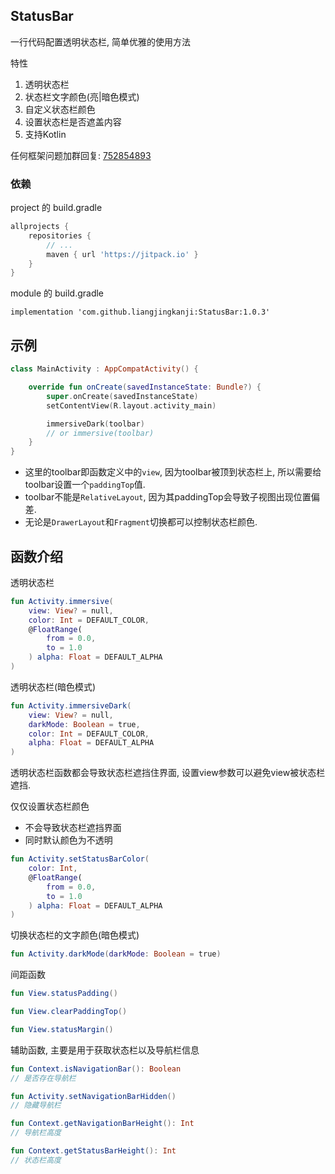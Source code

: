 ## StatusBar

一行代码配置透明状态栏, 简单优雅的使用方法

特性
1. 透明状态栏
2. 状态栏文字颜色(亮|暗色模式)
3. 自定义状态栏颜色
4. 设置状态栏是否遮盖内容
5. 支持Kotlin

任何框架问题加群回复: [752854893](https://jq.qq.com/?_wv=1027&k=vWsXSNBJ)

### 依赖

project 的 build.gradle

```groovy
allprojects {
    repositories {
        // ...
        maven { url 'https://jitpack.io' }
    }
}
```



module 的 build.gradle

```
implementation 'com.github.liangjingkanji:StatusBar:1.0.3'
```



## 示例

```kotlin
class MainActivity : AppCompatActivity() {

    override fun onCreate(savedInstanceState: Bundle?) {
        super.onCreate(savedInstanceState)
        setContentView(R.layout.activity_main)

        immersiveDark(toolbar)
        // or immersive(toolbar)
    }
}
```

- 这里的toolbar即函数定义中的`view`, 因为toolbar被顶到状态栏上, 所以需要给toolbar设置一个`paddingTop`值.
- toolbar不能是`RelativeLayout`, 因为其paddingTop会导致子视图出现位置偏差.
- 无论是`DrawerLayout`和`Fragment`切换都可以控制状态栏颜色.

## 函数介绍

透明状态栏

```kotlin
fun Activity.immersive(
    view: View? = null,
    color: Int = DEFAULT_COLOR,
    @FloatRange(
        from = 0.0,
        to = 1.0
    ) alpha: Float = DEFAULT_ALPHA
)
```



透明状态栏(暗色模式)

```kotlin
fun Activity.immersiveDark(
    view: View? = null,
    darkMode: Boolean = true,
    color: Int = DEFAULT_COLOR,
    alpha: Float = DEFAULT_ALPHA
)
```



透明状态栏函数都会导致状态栏遮挡住界面, 设置view参数可以避免view被状态栏遮挡.



仅仅设置状态栏颜色

-   不会导致状态栏遮挡界面
-   同时默认颜色为不透明

```kotlin
fun Activity.setStatusBarColor(
    color: Int,
    @FloatRange(
        from = 0.0,
        to = 1.0
    ) alpha: Float = DEFAULT_ALPHA
)
```



切换状态栏的文字颜色(暗色模式)

```kotlin
fun Activity.darkMode(darkMode: Boolean = true)
```



间距函数

```kotlin
fun View.statusPadding() 

fun View.clearPaddingTop() 

fun View.statusMargin()
```



辅助函数, 主要是用于获取状态栏以及导航栏信息

```kotlin
fun Context.isNavigationBar(): Boolean
// 是否存在导航栏

fun Activity.setNavigationBarHidden()
// 隐藏导航栏

fun Context.getNavigationBarHeight(): Int
// 导航栏高度

fun Context.getStatusBarHeight(): Int
// 状态栏高度
```

